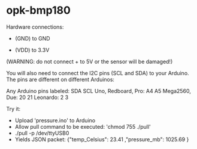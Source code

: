 # opk-bmp180

Hardware connections:

- (GND) to GND
+ (VDD) to 3.3V

(WARNING: do not connect + to 5V or the sensor will be damaged!)

You will also need to connect the I2C pins (SCL and SDA) to your
Arduino. The pins are different on different Arduinos:

Any Arduino pins labeled:  SDA  SCL
Uno, Redboard, Pro:        A4   A5
Mega2560, Due:             20   21
Leonardo:                   2    3


Try it:

- Upload 'pressure.ino' to Arduino
- Allow pull command to be executed:  'chmod 755 ./pull'
- ./pull -p /dev/ttyUSB0 
- Yields JSON packet: {"temp_Celsius": 23.41 ,"pressure_mb": 1025.69 }
